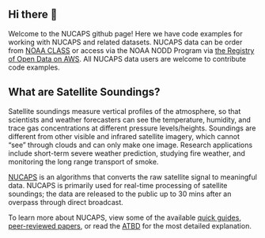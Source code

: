 ## Hi there 👋

Welcome to the NUCAPS github page! Here we have code examples for working with NUCAPS and related datasets. NUCAPS data can be order from [NOAA CLASS](https://www.class.noaa.gov/) or access via the NOAA NODD Program via [the Registry of Open Data on AWS](https://registry.opendata.aws/noaa-jpss/). All NUCAPS data users are welcome to contribute code examples.

## What are Satellite Soundings?
Satellite soundings measure vertical profiles of the atmosphere, so that scientists and weather forecasters can see the temperature, humidity, and trace gas concentrations at different pressure levels/heights. Soundings are different from other visible and infrared satellite imagery, which cannot “see” through clouds and can only make one image. Research applications include short-term severe weather prediction, studying fire weather, and monitoring the long range transport of smoke.

[NUCAPS](https://weather.ndc.nasa.gov/nucaps/) is an algorithms that converts the raw satellite signal to meaningful data. NUCAPS is primarily used for real-time processing of satellite soundings; the data are released to the public up to 30 mins after an overpass through direct broadcast.

To learn more about NUCAPS, view some of the available [quick guides](https://weather.ndc.nasa.gov/nucaps/resources_training.html), [peer-reviewed papers](https://weather.ndc.nasa.gov/nucaps/resources_publications.html), or read the [ATBD](https://www.star.nesdis.noaa.gov/jpss/documents/ATBD/ATBD_NUCAPS_v3.1.pdf) for the most detailed explanation.
